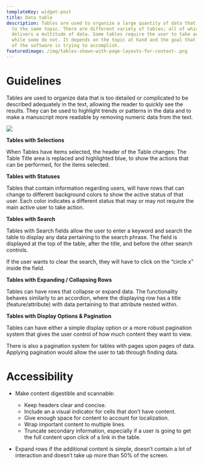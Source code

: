 ```yaml
---
templateKey: widget-post
title: Data table
description: Tables are used to organize a large quantity of data that pertain
  to the same topic. There are different variety of tables; all of which
  delivers a multitude of data. Some tables require the user to take action,
  while some do not. It depends on the topic at hand and the goal that portion
  of the software is trying to accomplish.
featuredimage: /img/tables-shown-with-page-layouts-for-context-.png
---
```

# **Guidelines**

Tables are used to organize data that is too detailed or complicated to be described adequately in the text, allowing the reader to quickly see the results. They can be used to highlight trends or patterns in the data and to make a manuscript more readable by removing numeric data from the text.

![](/img/data-table.png)

**Tables with Selections**

When Tables have items selected, the header of the Table changes: The Table Title area is replaced and highlighted blue, to show the actions that can be performed, for the items selected.

**Tables with Statuses**

Tables that contain information regarding users, will have rows that can change to different background colors to show the active status of that user. Each color indicates a different status that may or may not require the main active user to take action.

**Tables with Search**

Tables with Search fields allow the user to enter a keyword and search the table to display any data pertaining to the search phrase. The field is displayed at the top of the table, after the title, and before the other search controls.

If the user wants to clear the search, they will have to click on the “circle x” inside the field.

**Tables with Expanding / Collapsing Rows**

Tables can have rows that collapse or expand data. The functionality behaves similarly to an accordion, where the displaying row has a title (feature/attribute) with data pertaining to that attribute nested within.

**Tables with Display Options & Pagination**

Tables can have either a simple display option or a more robust pagination system that gives the user control of how much content they want to view.

There is also a pagination system for tables with pages upon pages of data. Applying pagination would allow the user to tab through finding data.

# **Accessibility**

* Make content digestible and scannable:

  * Keep headers clear and concise.
  * Include an a visual indicator for cells that don’t have content.
  * Give enough space for content to account for localization.
  * Wrap important content to multiple lines.
  * Truncate secondary information, especially if a user is going to get the full content upon click of a link in the table.
* Expand rows if the additional content is simple, doesn’t contain a lot of interaction and doesn’t take up more than 50% of the screen.